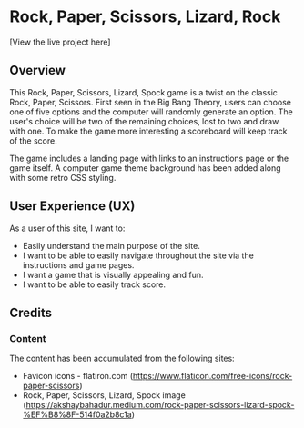 # Rock, Paper, Scissors, Lizard, Rock

[View the live project here]

## Overview
This Rock, Paper, Scissors, Lizard, Spock game is a twist on the classic Rock, Paper, Scissors. First seen in the Big Bang Theory, users can choose one of five options and the computer will randomly generate an option. The user's choice will be two of the remaining choices, lost to two and draw with one. To make the game more interesting a scoreboard will keep track of the score. 

The game includes a landing page with links to an instructions page or the game itself. A computer game theme background has been added along with some retro CSS styling. 

## User Experience (UX)  
As a user of this site, I want to: 
* Easily understand the main purpose of the site.
* I want to be able to easily navigate throughout the site via the instructions and game pages.
* I want a game that is visually appealing and fun.
* I want to be able to easily track score. 

## Credits
### Content
The content has been accumulated from the following sites:
* Favicon icons - flatiron.com (https://www.flaticon.com/free-icons/rock-paper-scissors)
* Rock, Paper, Scissors, Lizard, Spock image (https://akshaybahadur.medium.com/rock-paper-scissors-lizard-spock-%EF%B8%8F-514f0a2b8c1a)








 

